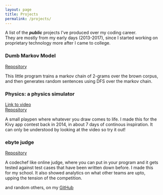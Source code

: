 ```yaml
---
layout: page
title: Projects
permalink: /projects/
---
```


A list of the ***public*** projects I've produced over my coding career.  
They are mostly from my early days (2013-2017), since I started working on proprietary
technology more after I came to college.

### Dumb Markov Model

[Repository](https://github.com/svineet/DumbMarkovModel)

This little program trains a markov chain of 2-grams over the brown corpus,
and then generates random sentences using DFS over the markov chain.

### Physics: a physics simulator

[Link to video](https://www.youtube.com/watch?v=8v1vjaEtMNI)  
[Repository](https://github.com/svineet/physics)

A small playpen where whatever you draw comes to life. I made this for the Kivy app contest back
in 2014, in about 7 days of continous inspiration. It can only be understood by looking at the video
so try it out!

### ebyte judge

[Repository](https://github.com/svineet/ebyte-judge)

A codechef like online judge, where you can put in your program and it gets tested against
test cases that have been written down before. I made this for my school. It also showed
analytics on what other teams are upto, upping the tension of the competition.

and random others, on my [GitHub](https://github.com/svineet)
